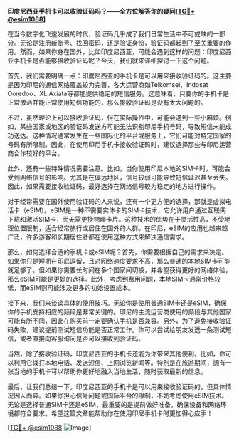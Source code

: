 **印度尼西亚手机卡可以收验证码吗？——全方位解答你的疑问[[TG💪+ @esim1088](https://t.me/s/esim1088)]**

在当今数字化飞速发展的时代，验证码几乎成了我们日常生活中不可或缺的一部分。无论是注册新账号、找回密码，还是验证身份，验证码都起到了至关重要的作用。然而，如果你身在国外，比如印度尼西亚，可能会遇到这样的问题：印度尼西亚手机卡是否能够接收验证码呢？今天，我们就来详细探讨一下这个问题。

首先，我们需要明确一点：印度尼西亚的手机卡是可以用来接收验证码的。这主要是因为印尼的通信网络覆盖较为完善，各大运营商如Telkomsel、Indosat Ooredoo、XL Axiata等都能提供稳定的短信服务。这意味着，只要你的手机卡是正常激活并能正常使用短信功能的，那么接收验证码是没有太大问题的。

不过，虽然理论上可以接收验证码，但在实际操作中，可能会遇到一些小麻烦。例如，某些国家或地区的验证码发送方可能无法识别印尼手机号码，导致短信未能成功送达。这种情况通常发生在一些国际化的平台或服务上，它们可能对特定国家的号码有所限制。因此，在使用印尼手机卡接收验证码时，建议选择那些与印尼运营商合作较好的平台。

此外，还有一些特殊情况需要注意。比如，当你使用印尼本地的SIM卡时，可能会受到网络信号的影响。尤其是在偏远地区，信号较弱可能导致短信延迟甚至丢失。因此，如果需要接收验证码，最好选择在网络信号较为稳定的地方进行操作。

对于经常需要在国外使用验证码的人来说，还有一个更方便的选择，那就是虚拟电话卡（eSIM）。eSIM是一种不需要实体卡的SIM卡技术，它允许用户通过互联网下载和激活SIM卡，而无需更换物理卡片。这种技术的优势在于灵活性高，不受地理位置限制，适合经常旅行或居住在国外的人群。在印尼，eSIM的应用也越来越广泛，许多游客和长期居住者都在使用这种方式来解决通信需求。

那么，如何选择合适的手机卡或eSIM呢？首先，你需要根据自己的需求来决定。如果你只是短期在印尼逗留，且对网络速度要求不高，那么普通的本地SIM卡可能就足够了。但如果你需要长时间在多个国家间切换，并希望获得更好的网络体验，那么eSIM可能是更好的选择。此外，考虑到费用问题，本地SIM卡通常价格较低，而eSIM则可能涉及更多的初始设置成本。

接下来，我们来谈谈具体的使用技巧。无论你是使用普通SIM卡还是eSIM，确保你的手机支持相应的频段是非常关键的。印尼的主流运营商使用的频段与其他国家可能有所不同，因此在购买前一定要确认手机是否兼容。另外，为了避免接收验证码失败，建议提前测试短信功能是否正常工作。你可以尝试给朋友发送一条测试短信，或者直接向客服询问是否可以接收到验证码。

当然，除了接收验证码，印度尼西亚的手机卡还能为你带来其他便利。比如，你可以利用它拨打本地电话、发送短信、上网浏览新闻等。特别是在旅游期间，拥有一张当地的手机卡可以帮助你更好地融入当地生活，随时获取最新的信息。

最后，让我们总结一下。印度尼西亚的手机卡是可以用来接收验证码的，但具体情况因人而异。如果你担心信号问题或国际平台的限制，不妨考虑使用eSIM技术。无论是选择普通SIM卡还是eSIM，最重要的是提前做好准备，确保设备和网络环境都符合要求。希望这篇文章能帮助你在使用印尼手机卡时更加得心应手！

[[TG💪+ @esim1088](https://t.me/s/esim1088) ![Image](https://i.postimg.cc/4NQfJmqS/Snipaste-2025-05-13-00-14-12.png)]